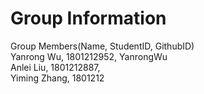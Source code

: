 # Group Information  
Group Members(Name, StudentID, GithubID)  
Yanrong Wu, 1801212952, YanrongWu  
Anlei Liu, 1801212887,  
Yiming Zhang, 1801212  
